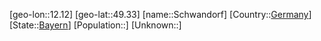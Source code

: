 ﻿---
location: [49.33,12.12]
type: City
tags:
- geo/City


SpocWebEntityId: 34090
isDeleted: false
confidential: public

---
[geo-lon::12.12]
[geo-lat::49.33]
[name::Schwandorf]
[Country::[Germany](geo/Continent/Europe/Germany.md)]
[State::[Bayern](geo/Continent/Europe/Germany/Bayern.md)]
[Population::]
[Unknown::]

